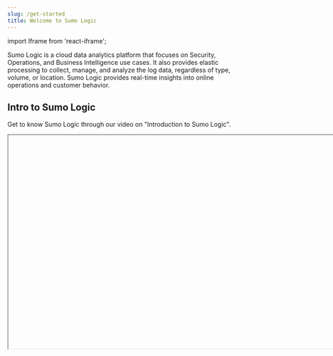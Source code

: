 ```yaml
---
slug: /get-started
title: Welcome to Sumo Logic
---
```


import Iframe from 'react-iframe';

Sumo Logic is a cloud data analytics platform that focuses on Security, Operations, and Business Intelligence use cases. It also provides elastic processing to collect, manage, and analyze the log data, regardless of type, volume, or location. Sumo Logic provides real-time insights into online operations and customer behavior.

## Intro to Sumo Logic

Get to know Sumo Logic through our video on "Introduction to Sumo Logic".

<Iframe url="https://www.youtube.com/embed/wlwo-RLKRIQ"
        width="854px"
        height="480px"
        id="myId"
        className="video-container"
        display="initial"
        position="relative"
        allow="accelerometer; autoplay=1; clipboard-write; encrypted-media; gyroscope; picture-in-picture"
        allowfullscreen
        />


## Sumo Logic Benefits

Sumo Logic helps businesses building, running, and securing modern applications. Get to know about benefits through our video "Benefits of Using Sumo Logic".

<Iframe url="https://www.youtube.com/embed/D4WO5DlqD6o"
        width="854px"
        height="480px"
        id="myId"
        className="video-container"
        display="initial"
        position="relative"
        allow="accelerometer; autoplay=1; clipboard-write; encrypted-media; gyroscope; picture-in-picture"
        allowfullscreen
        />

Sumo Logic is a highly flexible and scalable solution. It provides solutions that work for any size of an organization. The collection of logs in Sumo Logic is managed by the collectors and they help in designing the best Sumo Logic deployment. There are various factors to consider when making a decision to implement a Sumo Logic solution in your organizations based on the different collection strategies.

## Sumo Logic Components

A Collector is a small application that gathers log data from your servers and sends it to the Sumo Logic Cloud. Using Sumo Logic, you can interact with and analyze your data in the cloud in real time.<br/>![Collectors M.png](/img/get-started/CollectorsM.png)

### Sumo Logic Collectors and Sources

Sumo Logic [Installed Collectors](/docs/send-data/installed-collectors/sources) receive data from one or more [Sources](/docs/send-data/choose-collector-source).

Collectors collect raw log data, compress it, encrypt it, and send it to the Sumo Cloud, in real time. A single Sumo Logic Collector can collect up to 15,000 events per second or more and has fault tolerance during network or service outages. If you'd like to collect non-traditional machine data, a [Script Source](/docs/send-data/installed-collectors/sources/script-source) or [Script Action](/docs/send-data/installed-collectors/sources/script-action) provide a great deal of flexibility to collect files.

For system requirement details, see [Installed Collector Requirements](system-requirements.md).

Sumo Logic [Hosted Collectors](/docs/send-data/hosted-collectors) are hosted in the Sumo Cloud and receive data from one or more [Sources](/docs/send-data/choose-collector-source)). You can configure it to collect data from various cloud services like Amazon Web Services, Google Cloud Platform, G Suite, and Microsoft Office 365. It offers [Cloud Syslog Sources](/docs/send-data/hosted-collectors/cloud-syslog-source) to receive syslog data and [HTTP Sources](/docs/send-data/hosted-collectors/http-source/logs-metrics) to receive logs and metrics.

### Sumo Logic Cloud

The Sumo Logic Cloud is a secure, scalable repository for all of your operations, security, compliance, development, and other log data. The Sumo Logic Cloud stores, indexes, parses, and analyzes data, and provides unlimited horsepower with elastic scalability.

### Sumo Logic UI

Sumo Logic allows you to view and analyze your log data in the cloud. With a powerful and intuitive search capability, you can use the web application to expedite functions like forensic analysis, troubleshooting, and system health checks. Sumo Logic provides access from anywhere since it is fully browser based. It also provides all required administration tools for managing your installation. This includes tools for administration, checking system status, managing your deployment, and direct access to download  and activate Collectors.

## Data Collection Strategy

Get to know the Collection process through our video "Data Collection Strategy".

<Iframe url="https://www.youtube.com/embed/GzIbFY3sN7M"
        width="854px"
        height="480px"
        id="myId"
        className="video-container"
        display="initial"
        position="relative"
        allow="accelerometer; autoplay=1; clipboard-write; encrypted-media; gyroscope; picture-in-picture"
        allowfullscreen
        />

## Basics and Account Configuration

* [Retention](/docs/manage/partitions-data-tiers/manage-indexes-variable-retention.md). Determine the average data retention for your account (total storage / daily ingest) and change the General Index retention period if necessary. The General Index settings can be found on the **Manage Data > Settings > Partitions** menu, which is explained in further detail on the Optimization Setup sheet of this document.
* [Data Volume Index](/docs/manage/ingestion-volume/data-volume-index). Enable the data volume index. This feature allows you to track your log and metric ingest more closely using a built-in Sumo tool.
* [Audit Index](/docs/manage/Security/Audit-Index). Enable the audit index. This feature allows you to track user behavior, content changes, and scheduled search execution results.
* [Data Volume App](/docs/integrations/sumo-apps/data-volume-Legacy). Install the Data Volume app in Sumo App Catalog and explore the app's content. This will give you insight into your log and metric ingest volume, as well as the identification of top sources using various metadata tags.
* [Audit App](/docs/integrations/sumo-apps/Audit). Install the Audit app and explore its content. You can use this to monitor user activity, content changes, as well as scheduled search changes and executions.


## Collection Setup

Sumo Logic helps in transforming daily operations into intelligent business decisions. The data needs to be sent to Sumo Logic to allow users to perform their analysis. There are two types of collectors and you need to choose the Collector right for your environment using Sumo Logic.

Get to know how to choose your collector through our video "Choosing Your Collector Type".

<Iframe url="https://www.youtube.com/embed/ZcbHoC1jZz4"
        width="854px"
        height="480px"
        id="myId"
        className="video-container"
        display="initial"
        position="relative"
        allow="accelerometer; autoplay=1; clipboard-write; encrypted-media; gyroscope; picture-in-picture"
        allowfullscreen
        />


### Installed Collectors

Get to know about Installed Collector through our video "Install a Collector".

<Iframe url="https://www.youtube.com/embed/QxGCrxbJ1Vs"
        width="854px"
        height="480px"
        id="myId"
        className="video-container"
        display="initial"
        position="relative"
        allow="accelerometer; autoplay=1; clipboard-write; encrypted-media; gyroscope; picture-in-picture"
        allowfullscreen
        />

[Basics](/docs/send-data/best-practices#local-and-centralized-data-collection). Review the installed collector and its basic concepts. This is a software agent that can be installed on a machine (physical or virtual) to collect logs. The installed collector can be used to collect logs and metrics from the host machine, or from those within the same network as the host machine.

[Local Collection](/docs/send-data/best-practices#local-and-centralized-data-collection). Review local collection and its pros and cons. Local collector installation is the concept of installing a collector agent onto each and every target machine (a 1:1 relationship between collectors and hosts). This concept is usually accomplished using some level of automation tooling (Chef, Puppet, Terraform, Ansible, Shell Scripting, etc.). The collectors will use the compute and memory resources from their host machines and will require outbound internet access in order to send the logs to Sumo Logic.

[Centralized Collection](/docs/send-data/best-practices#local-and-centralized-data-collection). Review centralized collection and its pros and cons. Centralized collector installation involves dedicated collection machines that run the collector agent and collect logs from many different target machines at once (a 1:many relationship between collectors and hosts). This concept prevents resource usage on the target machines and removes the need for outbound internet access on the target machines.


### Hosted Collectors

[Basics](/docs/send-data/hosted-collectors). Review the hosted collector and its basic concepts. The hosted collector is not a literal collector agent (i.e. not an installed software agent), but rather a collection of endpoints and integration that collects logs from various cloud data sources.

Get to know about Hosted Collector through our video "Install a Hosted Collector".

<Iframe url="https://www.youtube.com/embed/bjbTm3vR2nA"
        width="854px"
        height="480px"
        id="myId"
        className="video-container"
        display="initial"
        position="relative"
        allow="accelerometer; autoplay=1; clipboard-write; encrypted-media; gyroscope; picture-in-picture"
        allowfullscreen
        />

## Optimization Setup

Partitions stores your data in custom indexes separate from the rest of your account's data so you can optimize the searches. When you run a search against an index, results are returned more quickly and efficiently because the search runs against a smaller data set.

Get to know more about the Partitions through our video "Partitions Basics".

<Iframe url="https://www.youtube.com/embed/kpQLFVT4uE8"
        width="854px"
        height="480px"
        id="myId"
        className="video-container"
        display="initial"
        position="relative"
        allow="accelerometer; autoplay=1; clipboard-write; encrypted-media; gyroscope; picture-in-picture"
        allowfullscreen
        />


Before adding Partitions, consider the following:

* **Query Performance.** Partitions can help to reduce query runtimes across the platform. By isolating subsets of data, the system will filter these logs and exclude irrelevant data from both the partitions and user queries.
* **Query Rewriting.** The query service will automatically detect routing expressions for partitions in the backend. No scoping changes are required for existing content to use partitions.
* **Overlap Consequences.** Data should NEVER fall into multiple partitions. This will cause the data to be duplicated across the service and will increase the cost of ingesting the data.

[Basics.](/docs/search/optimize-search-partitions) The **Partitions** page can be found under the **Manage Data** > **Settings** menu. Partitions are tools that can be used to route data into smaller subsets of the overall data ingest. These datasets can be isolated for either query performance reasons or for log retention purposes.

[Routing Expression.](/docs/manage/partitions-data-tiers) Each partition's contents are determined by the routing expression, which will be scoped using metadata and/or keywords.

[Variable Retention.](/docs/manage/partitions-data-tiers/manage-indexes-variable-retention.md) Each Partition has its own retention period. This allows for some logs to be retained for longer, while others are discarded more quickly.


## Field Extraction Rule Setup

Before adding Field Extraction Rule (FER), consider the following:  

* **Query Performance.** FERs reduce query runtime by running the parsing logic during collection rather than during search execution.
* **Query Simplification.** FERs simplify queries by removing the need for parse logic in the query. Since the logs are pre-parsed, the parse statements are removed from the relevant searches.
* **Field Naming.** FERs standardize the names of the key/value pairs that they parse, creating a uniform naming convention for all users to leverage.
* **FER Scoping.** FERs are composed of a scoping statement and the parsing logic; scoping usually involves SourceCategory and possibly keywords.
* **Limitations.** FERs can not extract every key/value pair but should be prioritized to the most commonly logged and searched key/value pairs.

[FER Basics](/docs/manage/field-extractions). Field Extraction Rules are used to pre-parse key/value pairs from log messages as they're collected. They're best utilized on logs that have consistent formatting.

[Create a FER.](/docs/manage/field-extractions/create-field-extraction-rule) If applicable, identify a set of logs to be pre-parsed by a FER. Create the FER on the **Field Extraction Rules** page of the **Manage Data > Settings** menu. The rule will require a **Rule Name**, **Scope**, and the **Parse** **Expression** to be implemented.

Get to know more about How to create a FER through our video "Creating a Field Extraction Rule".

<Iframe url="https://www.youtube.com/embed/QWm8hR7SmxE"
        width="854px"
        height="480px"
        id="myId"
        className="video-container"
        display="initial"
        position="relative"
        allow="accelerometer; autoplay=1; clipboard-write; encrypted-media; gyroscope; picture-in-picture"
        allowfullscreen
        />


## Training and Certification

The [Sumo Logic Training and Certification Program](https://www.sumologic.com/learn/training/) is offered to you at no cost. You can grow your understanding of Sumo Logic through interactive tutorials, instructor-led training, and a wide range of certifications. Certification benefits include improved complex operator usage as well as a better understanding of our search optimization techniques. Your training options are:

[Cert Jams.](https://www.sumologic.com/learn/training/#workshops) We deliver in-person public training classes called Cert Jams that train users and help them attain various certifications.

[Virtual Cert Jams.](https://www.sumologic.com/learn/training/#training-courses) In addition to in-person Cert Jams, online sessions covering the certification material are open to all.

Professional Services. For professional services and offerings, contact the sales team sales@sumologic.com or the account representative.

[Sumo Logic Fundamentals.](https://www.sumologic.com/learn/certifications/) All users should begin with the Fundamentals certification. This is a prerequisite for all learning pathways and all additional certification levels.
